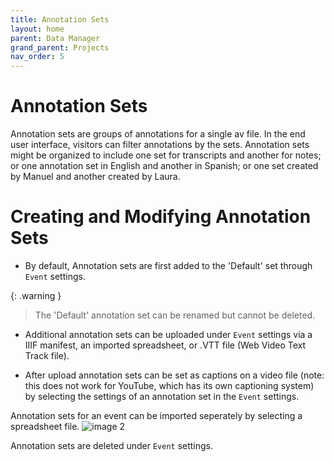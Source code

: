 ```yaml
---
title: Annotation Sets
layout: home
parent: Data Manager
grand_parent: Projects
nav_order: 5
---
```

# Annotation Sets

Annotation sets are groups of annotations for a single av file. In the end user interface, visitors can filter annotations by the sets. Annotation sets might be organized to include one set for transcripts and another for notes; or one annotation set in English and another in Spanish; or one set created by Manuel and another created by Laura.  

# Creating and Modifying Annotation Sets
 
- By default, Annotation sets are first added to the 'Default' set through `Event` settings.

{: .warning }
> The 'Default' annotation set can be renamed but cannot be deleted.
  
- Additional annotation sets can be uploaded under `Event` settings via a IIIF manifest, an imported spreadsheet, or .VTT file (Web Video Text Track file).
  
- After upload annotation sets can be set as captions on a video file (note: this does not work for YouTube, which has its own captioning system) by selecting the settings of an annotation set in the `Event` settings. 

Annotation sets for an event can be imported seperately by selecting a spreadsheet file.
![image 2](../../assets/annotationsimage4.png)

Annotation sets are deleted under `Event` settings. 
